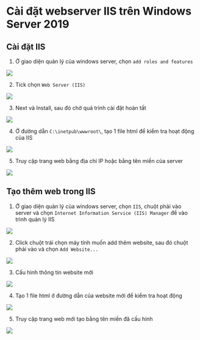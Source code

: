 # Cài đặt webserver IIS trên Windows Server 2019

## Cài đặt IIS

1. Ở giao diện quản lý của windows server, chọn ```add roles and features```

![](./images/add_roles_n_features.png)

2. Tick chọn ```Web Server (IIS)```

![](./images/tick_iis.png)

3. Next và Install, sau đó chờ quá trình cài đặt hoàn tất

![](./images/installing.png)

4. Ở đường dẫn ```C:\inetpub\wwwroot\```, tạo 1 file html để kiểm tra hoạt động của IIS

![](./images/index_html_web1.png)

5. Truy cập trang web bằng địa chỉ IP hoặc bằng tên miền của server

![](./images/web1.png)

## Tạo thêm web trong IIS

1. Ở giao diện quản lý của windows server, chọn ```IIS```, chuột phải vào server và chọn ```Internet Information Service (IIS) Manager``` để vào trình quản lý IIS

![](./images/iis_manager.png)

2. Click chuột trái chọn máy tính muốn add thêm website, sau đó chuột phải vào và chọn ```Add Website...```

![](./images/add_website.png)

3. Cấu hình thông tin website mới

![](./images/config_web2.png)

4. Tạo 1 file html ở đường dẫn của website mới để kiểm tra hoạt động

![](./images/index_html_web2.png)

5. Truy cập trang web mới tạo bằng tên miền đã cấu hình 

![](./images/web2.png)